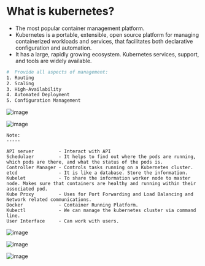 # What is kubernetes?
- The most popular container management platform.
- Kubernetes is a portable, extensible, open source platform for managing containerized workloads and services, 
that facilitates both declarative configuration and automation. 
- It has a large, rapidly growing ecosystem. Kubernetes services, support, and tools are widely available.

```bash
#  Provide all aspects of management:
1. Routing
2. Scaling
3. High-Availability
4. Automated Deployment
5. Configuration Management
```

![image](https://user-images.githubusercontent.com/91359308/183442082-f3747b99-2b30-4d72-84c0-ef2871b6c7e9.png)

![image](https://user-images.githubusercontent.com/91359308/207570607-05e02a51-fb42-4165-9eae-11bde2fe3bea.png)


```
Note:
-----

API server         - Interact with API
Schedulaer         - It helps to find out where the pods are running, which pods are there, and what the status of the pods is.
Controller Manager - Controls tasks running on a Kubernetes cluster.
etcd               - It is like a database. Store the information.
Kubelet            - To share the information worker node to master node. Makes sure that containers are healthy and running within their associated pod.
Kube Proxy         - Uses for Port Forwarding and Load Balancing and Network related communications.
Docker             - Container Running Platform.
Kubectl            - We can manage the kubernetes cluster via command line.
User Interface     - Can work with users.
```

![image](https://user-images.githubusercontent.com/91359308/183442537-ee86dc92-e168-403f-9cfe-3f43949757ec.png)

![image](https://user-images.githubusercontent.com/91359308/178979823-4ad4ac68-ae4d-4582-9839-95c10a4a7e61.png)

![image](https://user-images.githubusercontent.com/91359308/178105507-117dfca1-3c07-4515-b009-9957cc102208.png)


